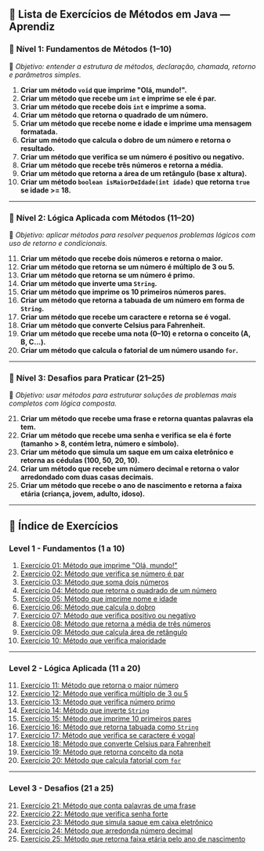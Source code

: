 ## 🔰 Lista de Exercícios de Métodos em Java — **Aprendiz**

### 📘 **Nível 1: Fundamentos de Métodos (1–10)**
🔹 *Objetivo: entender a estrutura de métodos, declaração, chamada, retorno e parâmetros simples.*

1. **Criar um método `void` que imprime "Olá, mundo!".**
2. **Criar um método que recebe um `int` e imprime se ele é par.**
3. **Criar um método que recebe dois `int` e imprime a soma.**
4. **Criar um método que retorna o quadrado de um número.**
5. **Criar um método que recebe nome e idade e imprime uma mensagem formatada.**
6. **Criar um método que calcula o dobro de um número e retorna o resultado.**
7. **Criar um método que verifica se um número é positivo ou negativo.**
8. **Criar um método que recebe três números e retorna a média.**
9. **Criar um método que retorna a área de um retângulo (base x altura).**
10. **Criar um método `boolean isMaiorDeIdade(int idade)` que retorna `true` se idade >= 18.**

---

### 📗 **Nível 2: Lógica Aplicada com Métodos (11–20)**
🔹 *Objetivo: aplicar métodos para resolver pequenos problemas lógicos com uso de retorno e condicionais.*

11. **Criar um método que recebe dois números e retorna o maior.**
12. **Criar um método que retorna se um número é múltiplo de 3 ou 5.**
13. **Criar um método que retorna se um número é primo.**
14. **Criar um método que inverte uma `String`.**
15. **Criar um método que imprime os 10 primeiros números pares.**
16. **Criar um método que retorna a tabuada de um número em forma de `String`.**
17. **Criar um método que recebe um caractere e retorna se é vogal.**
18. **Criar um método que converte Celsius para Fahrenheit.**
19. **Criar um método que recebe uma nota (0–10) e retorna o conceito (A, B, C...).**
20. **Criar um método que calcula o fatorial de um número usando `for`.**

---

### 📙 **Nível 3: Desafios para Praticar (21–25)**
🔹 *Objetivo: usar métodos para estruturar soluções de problemas mais completos com lógica composta.*

21. **Criar um método que recebe uma frase e retorna quantas palavras ela tem.**
22. **Criar um método que recebe uma senha e verifica se ela é forte (tamanho > 8, contém letra, número e símbolo).**
23. **Criar um método que simula um saque em um caixa eletrônico e retorna as cédulas (100, 50, 20, 10).**
24. **Criar um método que recebe um número decimal e retorna o valor arredondado com duas casas decimais.**
25. **Criar um método que recebe o ano de nascimento e retorna a faixa etária (criança, jovem, adulto, idoso).**

---

## 🧭 Índice de Exercícios

### Level 1 - Fundamentos (1 a 10)
1. [Exercício 01: Método que imprime "Olá, mundo!"](./src/Nivel_1/Exercicio01.java)
2. [Exercício 02: Método que verifica se número é par](./src/Nivel_1/Exercicio02.java)
3. [Exercício 03: Método que soma dois números](./src/Nivel_1/Exercicio03.java)
4. [Exercício 04: Método que retorna o quadrado de um número](./src/Nivel_1/Exercicio04.java)
5. [Exercício 05: Método que imprime nome e idade](./src/Nivel_1/Exercicio05.java)
6. [Exercício 06: Método que calcula o dobro](./src/Nivel_1/Exercicio06.java)
7. [Exercício 07: Método que verifica positivo ou negativo](./src/Nivel_1/Exercicio07.java)
8. [Exercício 08: Método que retorna a média de três números](./src/Nivel_1/Exercicio08.java)
9. [Exercício 09: Método que calcula área de retângulo](./src/Nivel_1/Exercicio09.java)
10. [Exercício 10: Método que verifica maioridade](./src/Nivel_1/Exercicio10.java)

---

### Level 2 - Lógica Aplicada (11 a 20)
11. [Exercício 11: Método que retorna o maior número](./src/Nivel_2/Exercicio11.java)
12. [Exercício 12: Método que verifica múltiplo de 3 ou 5](./src/Nivel_2/Exercicio12.java)
13. [Exercício 13: Método que verifica número primo](./src/Nivel_2/Exercicio13.java)
14. [Exercício 14: Método que inverte `String`](./src/Nivel_2/Exercicio14.java)
15. [Exercício 15: Método que imprime 10 primeiros pares](./src/Nivel_2/Exercicio15.java)
16. [Exercício 16: Método que retorna tabuada como `String`](./src/Nivel_2/Exercicio16.java)
17. [Exercício 17: Método que verifica se caractere é vogal](./src/Nivel_2/Exercicio17.java)
18. [Exercício 18: Método que converte Celsius para Fahrenheit](./src/Nivel_2/Exercicio18.java)
19. [Exercício 19: Método que retorna conceito da nota](./src/Nivel_2/Exercicio19.java)
20. [Exercício 20: Método que calcula fatorial com `for`](./src/Nivel_2/Exercicio20.java)

---

### Level 3 - Desafios (21 a 25)
21. [Exercício 21: Método que conta palavras de uma frase](./src/Nivel_3/Exercicio21.java)
22. [Exercício 22: Método que verifica senha forte](./src/Nivel_3/Exercicio22.java)
23. [Exercício 23: Método que simula saque em caixa eletrônico](./src/Nivel_3/Exercicio23.java)
24. [Exercício 24: Método que arredonda número decimal](./src/Nivel_3/Exercicio24.java)
25. [Exercício 25: Método que retorna faixa etária pelo ano de nascimento](./src/Nivel_3/Exercicio25.java)  
